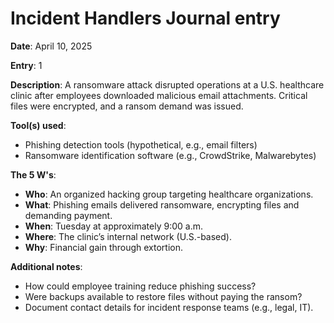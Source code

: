 # **Incident Handlers Journal entry**

**Date**:      April 10, 2025

**Entry**:    1

**Description**:
A ransomware attack disrupted operations at a U.S. healthcare clinic after employees downloaded malicious email attachments. Critical files were encrypted, and a ransom demand was issued.

**Tool(s) used**:

- Phishing detection tools (hypothetical, e.g., email filters)
- Ransomware identification software (e.g., CrowdStrike, Malwarebytes)

**The 5 W's**:

- **Who**: An organized hacking group targeting healthcare organizations.
- **What**: Phishing emails delivered ransomware, encrypting files and demanding payment.
- **When**: Tuesday at approximately 9:00 a.m.
- **Where**: The clinic’s internal network (U.S.-based).
- **Why**: Financial gain through extortion.

**Additional notes**:

- How could employee training reduce phishing success?
- Were backups available to restore files without paying the ransom?
- Document contact details for incident response teams (e.g., legal, IT).
